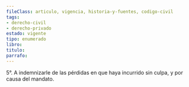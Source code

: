 ```yaml
---
fileClass: articulo, vigencia, historia-y-fuentes, codigo-civil
tags:
- derecho-civil
- derecho-privado
estado: vigente
tipo: enumerado
libro:
titulo:
parrafo:
---
```

5°. A indemnizarle de las pérdidas en que haya incurrido sin culpa, y por causa del mandato.